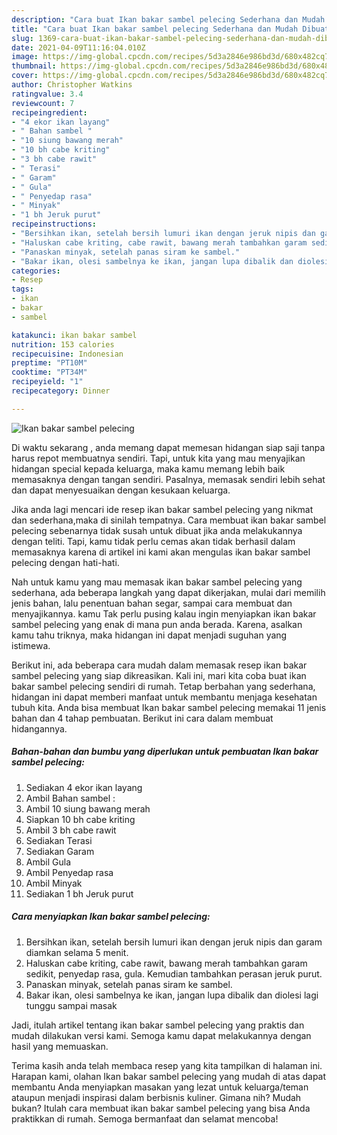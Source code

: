 ```yaml
---
description: "Cara buat Ikan bakar sambel pelecing Sederhana dan Mudah Dibuat"
title: "Cara buat Ikan bakar sambel pelecing Sederhana dan Mudah Dibuat"
slug: 1369-cara-buat-ikan-bakar-sambel-pelecing-sederhana-dan-mudah-dibuat
date: 2021-04-09T11:16:04.010Z
image: https://img-global.cpcdn.com/recipes/5d3a2846e986bd3d/680x482cq70/ikan-bakar-sambel-pelecing-foto-resep-utama.jpg
thumbnail: https://img-global.cpcdn.com/recipes/5d3a2846e986bd3d/680x482cq70/ikan-bakar-sambel-pelecing-foto-resep-utama.jpg
cover: https://img-global.cpcdn.com/recipes/5d3a2846e986bd3d/680x482cq70/ikan-bakar-sambel-pelecing-foto-resep-utama.jpg
author: Christopher Watkins
ratingvalue: 3.4
reviewcount: 7
recipeingredient:
- "4 ekor ikan layang"
- " Bahan sambel "
- "10 siung bawang merah"
- "10 bh cabe kriting"
- "3 bh cabe rawit"
- " Terasi"
- " Garam"
- " Gula"
- " Penyedap rasa"
- " Minyak"
- "1 bh Jeruk purut"
recipeinstructions:
- "Bersihkan ikan, setelah bersih lumuri ikan dengan jeruk nipis dan garam diamkan selama 5 menit."
- "Haluskan cabe kriting, cabe rawit, bawang merah tambahkan garam sedikit, penyedap rasa, gula. Kemudian tambahkan perasan jeruk purut."
- "Panaskan minyak, setelah panas siram ke sambel."
- "Bakar ikan, olesi sambelnya ke ikan, jangan lupa dibalik dan diolesi lagi tunggu sampai masak"
categories:
- Resep
tags:
- ikan
- bakar
- sambel

katakunci: ikan bakar sambel 
nutrition: 153 calories
recipecuisine: Indonesian
preptime: "PT10M"
cooktime: "PT34M"
recipeyield: "1"
recipecategory: Dinner

---
```



![Ikan bakar sambel pelecing](https://img-global.cpcdn.com/recipes/5d3a2846e986bd3d/680x482cq70/ikan-bakar-sambel-pelecing-foto-resep-utama.jpg)

Di waktu  sekarang , anda memang dapat memesan hidangan siap saji tanpa harus repot membuatnya sendiri. Tapi, untuk kita yang mau menyajikan hidangan special kepada keluarga, maka kamu memang lebih baik memasaknya dengan tangan sendiri. Pasalnya, memasak sendiri lebih sehat dan dapat menyesuaikan dengan kesukaan keluarga.

Jika anda lagi mencari ide resep ikan bakar sambel pelecing yang nikmat dan sederhana,maka di sinilah tempatnya. Cara membuat ikan bakar sambel pelecing  sebenarnya tidak susah untuk dibuat jika anda melakukannya dengan teliti. Tapi, kamu tidak perlu cemas akan tidak berhasil dalam memasaknya 
karena di artikel ini kami akan mengulas ikan bakar sambel pelecing dengan hati-hati.  



Nah untuk kamu yang mau memasak ikan bakar sambel pelecing yang sederhana, ada beberapa langkah yang dapat dikerjakan, mulai dari memilih jenis bahan, lalu penentuan bahan segar, sampai cara membuat dan menyajikannya. kamu Tak perlu pusing kalau ingin menyiapkan ikan bakar sambel pelecing yang enak di mana pun anda berada. Karena, asalkan kamu  tahu triknya, maka hidangan ini dapat menjadi suguhan yang istimewa.

Berikut ini, ada beberapa cara mudah dalam memasak resep ikan bakar sambel pelecing yang siap dikreasikan. Kali ini, mari kita coba buat ikan bakar sambel pelecing sendiri di rumah. Tetap berbahan yang sederhana, hidangan ini dapat memberi manfaat untuk membantu menjaga kesehatan tubuh kita. Anda bisa membuat Ikan bakar sambel pelecing memakai 11 jenis bahan dan 4 tahap pembuatan. Berikut ini cara dalam membuat hidangannya.

<!--inarticleads1-->

##### Bahan-bahan dan bumbu yang diperlukan untuk pembuatan Ikan bakar sambel pelecing:

1. Sediakan 4 ekor ikan layang
1. Ambil  Bahan sambel :
1. Ambil 10 siung bawang merah
1. Siapkan 10 bh cabe kriting
1. Ambil 3 bh cabe rawit
1. Sediakan  Terasi
1. Sediakan  Garam
1. Ambil  Gula
1. Ambil  Penyedap rasa
1. Ambil  Minyak
1. Sediakan 1 bh Jeruk purut




<!--inarticleads2-->

##### Cara menyiapkan Ikan bakar sambel pelecing:

1. Bersihkan ikan, setelah bersih lumuri ikan dengan jeruk nipis dan garam diamkan selama 5 menit.
1. Haluskan cabe kriting, cabe rawit, bawang merah tambahkan garam sedikit, penyedap rasa, gula. Kemudian tambahkan perasan jeruk purut.
1. Panaskan minyak, setelah panas siram ke sambel.
1. Bakar ikan, olesi sambelnya ke ikan, jangan lupa dibalik dan diolesi lagi tunggu sampai masak




Jadi, itulah artikel tentang  ikan bakar sambel pelecing  yang praktis dan mudah dilakukan versi kami. Semoga kamu dapat melakukannya dengan hasil yang memuaskan. 

Terima kasih anda telah membaca resep yang kita tampilkan di halaman ini. Harapan kami, olahan  Ikan bakar sambel pelecing yang mudah di atas dapat membantu Anda menyiapkan masakan yang lezat untuk keluarga/teman ataupun menjadi inspirasi dalam berbisnis kuliner. Gimana nih? Mudah bukan? Itulah cara membuat ikan bakar sambel pelecing yang bisa Anda praktikkan di rumah. Semoga bermanfaat dan selamat mencoba!

